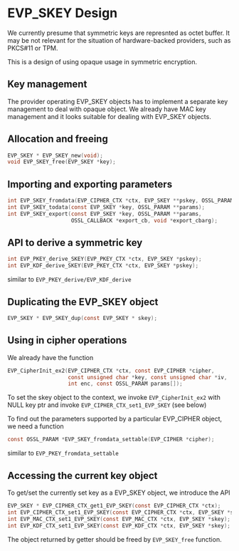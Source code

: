 EVP_SKEY Design
===============

We currently presume that symmetric keys are represnted as octet buffer. It may
be not relevant for the situation of hardware-backed providers, such as
PKCS#11 or TPM.

This is a design of using opaque usage in symmetric encryption.

Key management
--------------

The provider operating EVP_SKEY objects has to implement a separate key
management to deal with opaque object. We already have MAC key management and
it looks suitable for dealing with EVP_SKEY objects.

Allocation and freeing
--------

```C
EVP_SKEY * EVP_SKEY_new(void);
void EVP_SKEY_free(EVP_SKEY *key);
```

Importing and exporting parameters
----------------------------------

```C
int EVP_SKEY_fromdata(EVP_CIPHER_CTX *ctx, EVP_SKEY **pskey, OSSL_PARAM params[]);
int EVP_SKEY_todata(const EVP_SKEY *key, OSSL_PARAM **params);
int EVP_SKEY_export(const EVP_SKEY *key, OSSL_PARAM **params,
                    OSSL_CALLBACK *export_cb, void *export_cbarg);
```

API to derive a symmetric key
-----------------------------

```C
int EVP_PKEY_derive_SKEY(EVP_PKEY_CTX *ctx, EVP_SKEY *pskey);
int EVP_KDF_derive_SKEY(EVP_PKEY_CTX *ctx, EVP_SKEY *pskey);
```

similar to `EVP_PKEY_derive/EVP_KDF_derive`

Duplicating the EVP_SKEY object
-------------------------------

```C
EVP_SKEY * EVP_SKEY_dup(const EVP_SKEY * skey);
```

Using in cipher operations
--------------------------

We already have the function

```C
EVP_CipherInit_ex2(EVP_CIPHER_CTX *ctx, const EVP_CIPHER *cipher,
                   const unsigned char *key, const unsigned char *iv,
                   int enc, const OSSL_PARAM params[]);
```

To set the skey object to the context, we invoke `EVP_CipherInit_ex2` with NULL
key ptr and invoke `EVP_CIPHER_CTX_set1_EVP_SKEY` (see below)

To find out the parameters supported by a particular EVP_CIPHER object,
we need a function

```C
const OSSL_PARAM *EVP_SKEY_fromdata_settable(EVP_CIPHER *cipher);
```

similar to `EVP_PKEY_fromdata_settable`

Accessing the current key object
--------------------------------

To get/set the currently set key as a EVP_SKEY object, we introduce the API

```C
EVP_SKEY * EVP_CIPHER_CTX_get1_EVP_SKEY(const EVP_CIPHER_CTX *ctx);
int EVP_CIPHER_CTX_set1_EVP_SKEY(const EVP_CIPHER_CTX *ctx, EVP_SKEY *skey);
int EVP_MAC_CTX_set1_EVP_SKEY(const EVP_MAC_CTX *ctx, EVP_SKEY *skey);
int EVP_KDF_CTX_set1_EVP_SKEY(const EVP_KDF_CTX *ctx, EVP_SKEY *skey);
```

The object returned by getter should be freed by `EVP_SKEY_free` function.
